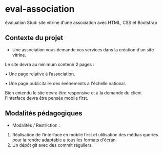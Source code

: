 # eval-association

évaluation Studi site vitrine d'une association avec HTML, CSS et Bootstrap

## Contexte du projet
- Une association vous demande vos services dans la création d'un site vitrine.

Le site devra au minimum contenir 2 pages :

• Une page relative à l’association.

• Une page publicitaire des événements à l'échelle national.

Bien entendu le site devra être responsive et à la demande du client l'interface devra être pensée mobile first.

## Modalités pédagogiques
- Modalités / Restriction :

1. Réalisation de l'interface en mobile first et utilisation des médias queries pour la rendre
adaptable a tous les formats d'écran.
2. Un dépôt git avec des commit réguliers.